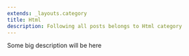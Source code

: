 ```yaml
---
extends: _layouts.category
title: Html
description: Following all posts belongs to Html category
---
```


Some big description will be here

